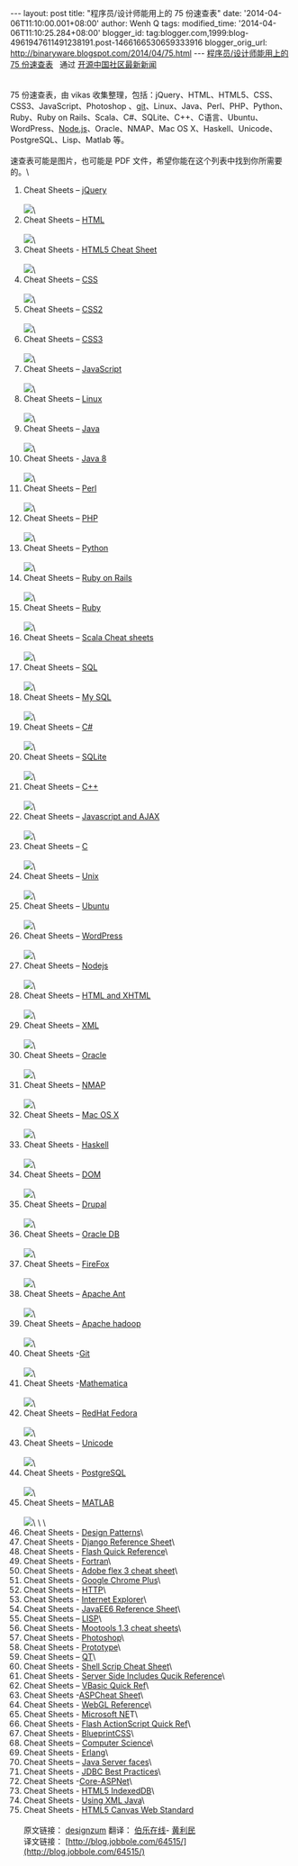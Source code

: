 --- layout: post title: "程序员/设计师能用上的 75 份速查表" date:
'2014-04-06T11:10:00.001+08:00' author: Wenh Q tags: modified\_time:
'2014-04-06T11:10:25.284+08:00' blogger\_id:
tag:blogger.com,1999:blog-4961947611491238191.post-1466166530659333916
blogger\_orig\_url: http://binaryware.blogspot.com/2014/04/75.html ---
[程序员/设计师能用上的 75
份速查表](http://www.oschina.net/news/50465/best-cheat-sheets-for-designers-and-programmers) 
 通过 [开源中国社区最新新闻](http://www.oschina.net/?from=rss)\
\
\
75 份速查表，由 vikas
收集整理，包括：jQuery、HTML、HTML5、CSS、CSS3、JavaScript、Photoshop
、[git](http://www.oschina.net/p/git)、Linux、Java、Perl、PHP、Python、Ruby、Ruby
on
Rails、Scala、C\#、SQLite、C++、C语言、Ubuntu、WordPress、[Node.js](http://www.oschina.net/p/nodejs)、Oracle、NMAP、Mac
OS X、Haskell、Unicode、PostgreSQL、Lisp、Matlab 等。\
\
速查表可能是图片，也可能是 PDF
文件，希望你能在这个列表中找到你所需要的。\
1) Cheat Sheets –
[jQuery](http://www.cheat-sheets.org/saved-copy/jQuery-1.5-Visual-Cheat-Sheet.pdf)\
\
![](https://images-blogger-opensocial.googleusercontent.com/gadgets/proxy?url=http%3A%2F%2Fstatic.oschina.net%2Fuploads%2Fimg%2F201404%2F05075321_gdr2.jpg&container=blogger&gadget=a&rewriteMime=image%2F*)\
2) Cheat Sheets –
[HTML](http://www.cheat-sheets.org/saved-copy/html-cheat-sheet.png)\
\
![](https://images-blogger-opensocial.googleusercontent.com/gadgets/proxy?url=http%3A%2F%2Fstatic.oschina.net%2Fuploads%2Fimg%2F201404%2F05075321_KmoR.jpg&container=blogger&gadget=a&rewriteMime=image%2F*)\
3) Cheat Sheets - [HTML5 Cheat
Sheet](http://websitesetup.org/html5-cheat-sheet/)\
\
![](https://images-blogger-opensocial.googleusercontent.com/gadgets/proxy?url=http%3A%2F%2Fstatic.oschina.net%2Fuploads%2Fimg%2F201404%2F05075322_Wv54.jpg&container=blogger&gadget=a&rewriteMime=image%2F*)\
4) Cheat Sheets –
[CSS](http://www.lesliefranke.com/files/reference/csscheatsheet.html)\
\
![](https://images-blogger-opensocial.googleusercontent.com/gadgets/proxy?url=http%3A%2F%2Fstatic.oschina.net%2Fuploads%2Fimg%2F201404%2F05075322_tzNM.jpg&container=blogger&gadget=a&rewriteMime=image%2F*)\
5) Cheat Sheets –
[CSS2](http://www.cheatography.com/davechild/cheat-sheets/css2/)\
\
![](https://images-blogger-opensocial.googleusercontent.com/gadgets/proxy?url=http%3A%2F%2Fstatic.oschina.net%2Fuploads%2Fimg%2F201404%2F05075322_QgSe.jpg&container=blogger&gadget=a&rewriteMime=image%2F*)\
6) Cheat Sheets –
[CSS3](http://coding.smashingmagazine.com/2009/07/13/css-3-cheat-sheet-pdf/)\
\
![](https://images-blogger-opensocial.googleusercontent.com/gadgets/proxy?url=http%3A%2F%2Fstatic.oschina.net%2Fuploads%2Fimg%2F201404%2F05075322_2LF6.jpg&container=blogger&gadget=a&rewriteMime=image%2F*)\
7) Cheat Sheets –
[JavaScript](http://www.cheat-sheets.org/saved-copy/javascript_cheat_sheet.png)\
\
![](https://images-blogger-opensocial.googleusercontent.com/gadgets/proxy?url=http%3A%2F%2Fstatic.oschina.net%2Fuploads%2Fimg%2F201404%2F05075322_Kl3f.jpg&container=blogger&gadget=a&rewriteMime=image%2F*)\
8) Cheat Sheets – [Linux](http://www.pixelbeat.org/cmdline.html)\
\
![](https://images-blogger-opensocial.googleusercontent.com/gadgets/proxy?url=http%3A%2F%2Fstatic.oschina.net%2Fuploads%2Fimg%2F201404%2F05075322_t5Ub.jpg&container=blogger&gadget=a&rewriteMime=image%2F*)\
9) Cheat Sheets –
[Java](http://www.cheat-sheets.org/saved-copy/java_quickref.pdf)\
\
![](https://images-blogger-opensocial.googleusercontent.com/gadgets/proxy?url=http%3A%2F%2Fstatic.oschina.net%2Fuploads%2Fimg%2F201404%2F05075322_a1J1.jpg&container=blogger&gadget=a&rewriteMime=image%2F*)\
10) Cheat Sheets - [Java 8](http://www.java8.org/)\
\
![](https://images-blogger-opensocial.googleusercontent.com/gadgets/proxy?url=http%3A%2F%2Fstatic.oschina.net%2Fuploads%2Fimg%2F201404%2F05075322_Yvki.jpg&container=blogger&gadget=a&rewriteMime=image%2F*)\
11) Cheat Sheets –
[Perl](http://www.cheat-sheets.org/saved-copy/perl-quick-reference-card.pdf)\
\
![](https://images-blogger-opensocial.googleusercontent.com/gadgets/proxy?url=http%3A%2F%2Fstatic.oschina.net%2Fuploads%2Fimg%2F201404%2F05075323_JmHy.jpg&container=blogger&gadget=a&rewriteMime=image%2F*)\
12) Cheat Sheets –
[PHP](http://www.cheat-sheets.org/saved-copy/php_cheat_sheet.pdf)\
\
![](https://images-blogger-opensocial.googleusercontent.com/gadgets/proxy?url=http%3A%2F%2Fstatic.oschina.net%2Fuploads%2Fimg%2F201404%2F05075324_UCXX.jpg&container=blogger&gadget=a&rewriteMime=image%2F*)\
13) Cheat Sheets –
[Python](http://www.cheat-sheets.org/saved-copy/PQRC-2.4-A4-latest.pdf)\
\
![](https://images-blogger-opensocial.googleusercontent.com/gadgets/proxy?url=http%3A%2F%2Fstatic.oschina.net%2Fuploads%2Fimg%2F201404%2F05075324_rDSQ.jpg&container=blogger&gadget=a&rewriteMime=image%2F*)\
14) Cheat Sheets – [Ruby on
Rails](http://www.cheat-sheets.org/saved-copy/ruby_on_rails_cheat_sheet.pdf)\
\
![](https://images-blogger-opensocial.googleusercontent.com/gadgets/proxy?url=http%3A%2F%2Fstatic.oschina.net%2Fuploads%2Fimg%2F201404%2F05075324_OUjy.jpg&container=blogger&gadget=a&rewriteMime=image%2F*)\
15) Cheat Sheets –
[Ruby](http://www.cheat-sheets.org/saved-copy/RubyCheat1.png)\
\
![](https://images-blogger-opensocial.googleusercontent.com/gadgets/proxy?url=http%3A%2F%2Fstatic.oschina.net%2Fuploads%2Fimg%2F201404%2F05075324_IuHT.jpg&container=blogger&gadget=a&rewriteMime=image%2F*)\
16) Cheat Sheets – [Scala Cheat
sheets](http://www.cheat-sheets.org/saved-copy/Scala_Cheatsheet.pdf)\
\
![](https://images-blogger-opensocial.googleusercontent.com/gadgets/proxy?url=http%3A%2F%2Fstatic.oschina.net%2Fuploads%2Fimg%2F201404%2F05075324_gpcX.jpg&container=blogger&gadget=a&rewriteMime=image%2F*)\
17) Cheat Sheets – [SQL](http://www.sql.su/)\
\
![](https://images-blogger-opensocial.googleusercontent.com/gadgets/proxy?url=http%3A%2F%2Fstatic.oschina.net%2Fuploads%2Fimg%2F201404%2F05075324_Wt65.jpg&container=blogger&gadget=a&rewriteMime=image%2F*)\
18) Cheat Sheets – [My
SQL](http://cse.unl.edu/~sscott/ShowFiles/SQL/CheatSheet/SQLCheatSheet.html)\
\
![](https://images-blogger-opensocial.googleusercontent.com/gadgets/proxy?url=http%3A%2F%2Fstatic.oschina.net%2Fuploads%2Fimg%2F201404%2F05075324_IdNL.jpg&container=blogger&gadget=a&rewriteMime=image%2F*)\
19) Cheat Sheets –
[C\#](http://www.digilife.be/quickreferences/QRC/Core%20CSharp%20and%20.NET%20Quick%20Reference.pdf)\
\
![](https://images-blogger-opensocial.googleusercontent.com/gadgets/proxy?url=http%3A%2F%2Fstatic.oschina.net%2Fuploads%2Fimg%2F201404%2F05075324_8mFV.jpg&container=blogger&gadget=a&rewriteMime=image%2F*)\
20) Cheat Sheets –
[SQLite](http://www.cheat-sheets.org/own/sqlite/Syntax.Diagrams.For.SQLite.html)\
\
![](https://images-blogger-opensocial.googleusercontent.com/gadgets/proxy?url=http%3A%2F%2Fstatic.oschina.net%2Fuploads%2Fimg%2F201404%2F05075325_FB6S.jpg&container=blogger&gadget=a&rewriteMime=image%2F*)\
21) Cheat Sheets –
[C++](http://www.dreamincode.net/downloads/ref_sheets/cpp_reference_sheet.pdf)\
\
![](https://images-blogger-opensocial.googleusercontent.com/gadgets/proxy?url=http%3A%2F%2Fstatic.oschina.net%2Fuploads%2Fimg%2F201404%2F05075325_eQSs.jpg&container=blogger&gadget=a&rewriteMime=image%2F*)\
22) Cheat Sheets – [Javascript and AJAX](http://www.javascript.su/)\
\
![](https://images-blogger-opensocial.googleusercontent.com/gadgets/proxy?url=http%3A%2F%2Fstatic.oschina.net%2Fuploads%2Fimg%2F201404%2F05075325_hPWK.jpg&container=blogger&gadget=a&rewriteMime=image%2F*)\
23) Cheat Sheets –
[C](http://www.digilife.be/quickreferences/QRC/C%20Reference%20Card%20%28ANSI%29%202.2.pdf)\
\
![](https://images-blogger-opensocial.googleusercontent.com/gadgets/proxy?url=http%3A%2F%2Fstatic.oschina.net%2Fuploads%2Fimg%2F201404%2F05075325_SA10.jpg&container=blogger&gadget=a&rewriteMime=image%2F*)\
24) Cheat Sheets –
[Unix](http://www.cheat-sheets.org/saved-copy/unix_command_quickref.pdf)\
\
![](https://images-blogger-opensocial.googleusercontent.com/gadgets/proxy?url=http%3A%2F%2Fstatic.oschina.net%2Fuploads%2Fimg%2F201404%2F05075325_tRSx.jpg&container=blogger&gadget=a&rewriteMime=image%2F*)\
25) Cheat Sheets –
[Ubuntu](http://www.cheat-sheets.org/saved-copy/ubunturef.pdf)\
\
![](https://images-blogger-opensocial.googleusercontent.com/gadgets/proxy?url=http%3A%2F%2Fstatic.oschina.net%2Fuploads%2Fimg%2F201404%2F05075325_urkk.jpg&container=blogger&gadget=a&rewriteMime=image%2F*)\
26) Cheat Sheets –
[WordPress](http://www.cheat-sheets.org/saved-copy/wpcs.png)\
\
![](https://images-blogger-opensocial.googleusercontent.com/gadgets/proxy?url=http%3A%2F%2Fstatic.oschina.net%2Fuploads%2Fimg%2F201404%2F05075325_3wVO.jpg&container=blogger&gadget=a&rewriteMime=image%2F*)\
27) Cheat Sheets –
[Nodejs](http://cdn.dzone.com/sites/all/files/refcardz/rc141-010d-nodejs_2.pdf)\
\
![](https://images-blogger-opensocial.googleusercontent.com/gadgets/proxy?url=http%3A%2F%2Fstatic.oschina.net%2Fuploads%2Fimg%2F201404%2F05075325_PIZD.jpg&container=blogger&gadget=a&rewriteMime=image%2F*)\
28) Cheat Sheets – [HTML and
XHTML](http://www.cheat-sheets.org/saved-copy/HTML-XHTML_Tag_Sheet.pdf)\
\
![](https://images-blogger-opensocial.googleusercontent.com/gadgets/proxy?url=http%3A%2F%2Fstatic.oschina.net%2Fuploads%2Fimg%2F201404%2F05075325_24r9.jpg&container=blogger&gadget=a&rewriteMime=image%2F*)\
29) Cheat Sheets –
[XML](http://www.cheat-sheets.org/saved-copy/XMLquickref.pdf)\
\
![](https://images-blogger-opensocial.googleusercontent.com/gadgets/proxy?url=http%3A%2F%2Fstatic.oschina.net%2Fuploads%2Fimg%2F201404%2F05075326_S0pj.jpg&container=blogger&gadget=a&rewriteMime=image%2F*)\
30) Cheat Sheets –
[Oracle](http://www.cheat-sheets.org/saved-copy/oracle_sql_reference.pdf)\
\
![](https://images-blogger-opensocial.googleusercontent.com/gadgets/proxy?url=http%3A%2F%2Fstatic.oschina.net%2Fuploads%2Fimg%2F201404%2F05075326_1Wbc.jpg&container=blogger&gadget=a&rewriteMime=image%2F*)\
31) Cheat Sheets –
[NMAP](http://www.cheat-sheets.org/saved-copy/Nmap5.cheatsheet.eng.v1.pdf)\
\
![](https://images-blogger-opensocial.googleusercontent.com/gadgets/proxy?url=http%3A%2F%2Fstatic.oschina.net%2Fuploads%2Fimg%2F201404%2F05075326_LOzi.jpg&container=blogger&gadget=a&rewriteMime=image%2F*)\
32) Cheat Sheets – [Mac OS
X](http://www.cheat-sheets.org/saved-copy/OSX_KeyCombo_Reference_Guide.pdf)\
\
![](https://images-blogger-opensocial.googleusercontent.com/gadgets/proxy?url=http%3A%2F%2Fstatic.oschina.net%2Fuploads%2Fimg%2F201404%2F05075326_Abu9.jpg&container=blogger&gadget=a&rewriteMime=image%2F*)\
33) Cheat Sheets -
[Haskell](http://www.cheat-sheets.org/saved-copy/Haskell.CheatSheet.pdf)\
\
![](https://images-blogger-opensocial.googleusercontent.com/gadgets/proxy?url=http%3A%2F%2Fstatic.oschina.net%2Fuploads%2Fimg%2F201404%2F05075326_dQLN.jpg&container=blogger&gadget=a&rewriteMime=image%2F*)\
34) Cheat Sheets –
[DOM](http://www.cheat-sheets.org/saved-copy/Locators_table_1_0_2.pdf)\
\
![](https://images-blogger-opensocial.googleusercontent.com/gadgets/proxy?url=http%3A%2F%2Fstatic.oschina.net%2Fuploads%2Fimg%2F201404%2F05075326_9Wbc.jpg&container=blogger&gadget=a&rewriteMime=image%2F*)\
35) Cheat Sheets –
[Drupal](http://www.cheat-sheets.org/saved-copy/drupal-6-theming-cheat-sheet.pdf)\
\
![](https://images-blogger-opensocial.googleusercontent.com/gadgets/proxy?url=http%3A%2F%2Fstatic.oschina.net%2Fuploads%2Fimg%2F201404%2F05075326_7Q8o.jpg&container=blogger&gadget=a&rewriteMime=image%2F*)\
36) Cheat Sheets – [Oracle
DB](http://cdn.dzone.com/sites/all/files/refcardz/rc068-010-oracle-berkeley-db.pdf)\
\
![](https://images-blogger-opensocial.googleusercontent.com/gadgets/proxy?url=http%3A%2F%2Fstatic.oschina.net%2Fuploads%2Fimg%2F201404%2F05075327_Ktue.jpg&container=blogger&gadget=a&rewriteMime=image%2F*)\
37) Cheat Sheets –
[FireFox](http://cdn.dzone.com/sites/all/files/refcardz/rc108-010d-firebug.pdf)\
\
![](https://images-blogger-opensocial.googleusercontent.com/gadgets/proxy?url=http%3A%2F%2Fstatic.oschina.net%2Fuploads%2Fimg%2F201404%2F05075327_tHiW.jpg&container=blogger&gadget=a&rewriteMime=image%2F*)\
38) Cheat Sheets – [Apache
Ant](http://cdn.dzone.com/sites/all/files/refcardz/rc104-010d-apacheant_1.pdf)\
\
![](https://images-blogger-opensocial.googleusercontent.com/gadgets/proxy?url=http%3A%2F%2Fstatic.oschina.net%2Fuploads%2Fimg%2F201404%2F05075327_oYQy.jpg&container=blogger&gadget=a&rewriteMime=image%2F*)\
39) Cheat Sheets – [Apache
hadoop](http://cdn.dzone.com/sites/all/files/refcardz/rc117-010d-hadoop_0.pdf)\
\
![](https://images-blogger-opensocial.googleusercontent.com/gadgets/proxy?url=http%3A%2F%2Fstatic.oschina.net%2Fuploads%2Fimg%2F201404%2F05075327_veft.jpg&container=blogger&gadget=a&rewriteMime=image%2F*)\
40) Cheat Sheets
-[Git](http://www.cheat-sheets.org/saved-copy/git-cheat-sheet.svg)\
\
![](https://images-blogger-opensocial.googleusercontent.com/gadgets/proxy?url=http%3A%2F%2Fstatic.oschina.net%2Fuploads%2Fimg%2F201404%2F05075327_xmxj.jpg&container=blogger&gadget=a&rewriteMime=image%2F*)\
41) Cheat Sheets
-[Mathematica](http://www.cheat-sheets.org/saved-copy/mathematica-cheat-sheet.pdf)\
\
![](https://images-blogger-opensocial.googleusercontent.com/gadgets/proxy?url=http%3A%2F%2Fstatic.oschina.net%2Fuploads%2Fimg%2F201404%2F05075327_PDtq.jpg&container=blogger&gadget=a&rewriteMime=image%2F*)\
42) Cheat Sheets – [RedHat Fedora](http://jd40c.com/linux.html)\
\
![](https://images-blogger-opensocial.googleusercontent.com/gadgets/proxy?url=http%3A%2F%2Fstatic.oschina.net%2Fuploads%2Fimg%2F201404%2F05075327_xHaV.jpg&container=blogger&gadget=a&rewriteMime=image%2F*)\
43) Cheat Sheets – [Unicode](http://www.utf.ru/)\
\
![](https://images-blogger-opensocial.googleusercontent.com/gadgets/proxy?url=http%3A%2F%2Fstatic.oschina.net%2Fuploads%2Fimg%2F201404%2F05075327_JclE.jpg&container=blogger&gadget=a&rewriteMime=image%2F*)\
44) Cheat Sheets -
[PostgreSQL](http://www.cheat-sheets.org/saved-copy/postgresql-cheat-sheet.pdf)\
\
![](https://images-blogger-opensocial.googleusercontent.com/gadgets/proxy?url=http%3A%2F%2Fstatic.oschina.net%2Fuploads%2Fimg%2F201404%2F05075327_f5rm.jpg&container=blogger&gadget=a&rewriteMime=image%2F*)\
45) Cheat Sheets –
[MATLAB](http://www.cheat-sheets.org/saved-copy/matlab_quickref.pdf)\
\
![](https://images-blogger-opensocial.googleusercontent.com/gadgets/proxy?url=http%3A%2F%2Fstatic.oschina.net%2Fuploads%2Fimg%2F201404%2F05075327_2k1H.jpg&container=blogger&gadget=a&rewriteMime=image%2F*)\
\
 \
46) Cheat Sheets - [Design
Patterns](http://www.cheat-sheets.org/saved-copy/designpatternscard1.pdf)\
47) Cheat Sheets - [Django Reference
Sheet](http://www.cheat-sheets.org/saved-copy/django_reference_sheet.pdf)\
48) Cheat Sheets - [Flash Quick
Reference](http://www.cheat-sheets.org/saved-copy/flash-quick-reference-cs3.pdf)\
49) Cheat Sheets -
[Fortran](http://www.cheat-sheets.org/saved-copy/fortran90_refcard.pdf)\
50) Cheat Sheets - [Adobe flex 3 cheat
sheet](http://www.cheat-sheets.org/saved-copy/2966310-Adobe-flex-3-cheat-sheet.pdf)\
51) Cheat Sheets - [Google Chrome
Plus](http://www.cheat-sheets.org/saved-copy/ChromePlus_Mouse_Gestures_CheatSheet_version_1.0.jpg)\
52) Cheat Sheets –
[HTTP](http://www.cheat-sheets.org/saved-copy/http-response-codes-1.pdf)\
53) Cheat Sheets - [Internet
Explorer](http://windows.microsoft.com/en-us/internet-explorer/download-ie)\
54) Cheat Sheets - [JavaEE6 Reference
Sheet](http://www.cheat-sheets.org/saved-copy/javaEE6ReferenceSheet.pdf)\
55) Cheat Sheets –
[LISP](http://www.cheat-sheets.org/saved-copy/clqr-a4-booklet-all.2011-10-12.pdf)\
56) Cheat Sheets - [Mootools 1.3 cheat
sheets](http://mediavrog.net/blog/wp-content/uploads/2011/02/mootools-1.3-cheat-sheet1.pdf)\
57) Cheat Sheets -
[Photoshop](http://www.cheat-sheets.org/saved-copy/Photoshop.pdf)\
58) Cheat Sheets -
[Prototype](http://www.cheat-sheets.org/saved-copy/prototype1280.png)\
59) Cheat Sheets –
[QT](http://www.cheat-sheets.org/saved-copy/qtcreator.pdf)\
60) Cheat Sheets - [Shell Scrip Cheat
Sheet](http://www.cheat-sheets.org/saved-copy/shellscripcheatsheet.pdf)\
61) Cheat Sheets - [Server Side Includes Qucik
Reference](http://www.cheat-sheets.org/saved-copy/ssiqr.pdf)\
62) Cheat Sheets – [VBasic Quick
Ref](http://www.cheat-sheets.org/saved-copy/vbasic_quickref.pdf)\
63) Cheat Sheets -[ASPCheat
Sheet](http://www.cheat-sheets.org/saved-copy/asp_cheat_sheet.png)\
64) Cheat Sheets - [WebGL
Reference](http://www.cheat-sheets.org/saved-copy/webgl-reference-card-1_0.pdf)\
65) Cheat Sheets - [Microsoft
NE](http://www.cheat-sheets.org/saved-copy/msnet-formatting-strings.pdf)T\
66) Cheat Sheets - [Flash ActionScript Quick
Ref](http://www.cheat-sheets.org/saved-copy/Flash_ActionScript_quickref.pdf)\
67) Cheat Sheets -
[BlueprintCSS](http://www.cheat-sheets.org/saved-copy/BlueprintCSS.pdf)\
68) Cheat Sheets – [Computer
Science](http://www.cheat-sheets.org/saved-copy/cheat.pdf)\
69) Cheat Sheets -
[Erlang](http://www.cheat-sheets.org/saved-copy/Erlang.CheatSheet%281.0%29.pdf)\
70) Cheat Sheets – [Java Server
faces](http://refcardz.dzone.com/refcardz/javaserver-faces)\
71) Cheat Sheets - [JDBC Best
Practices](http://refcardz.dzone.com/refcardz/jdbc-best-practices)\
72) Cheat Sheets
-[Core-ASPNet](http://refcardz.dzone.com/refcardz/core-aspnet)\
73) Cheat Sheets - [HTML5
IndexedDB](http://refcardz.dzone.com/refcardz/html5-indexeddb)\
74) Cheat Sheets - [Using XML
Java](http://refcardz.dzone.com/refcardz/using-xml-java)\
75) Cheat Sheets - [HTML5 Canvas Web
Standard](http://refcardz.dzone.com/refcardz/html5-canvas-web-standard)\
\
原文链接：
[designzum](http://designzum.com/2014/04/03/best-cheat-sheets-for-designers-and-programmers/)
翻译： [伯乐在线](http://blog.jobbole.com/)-
[黄利民](http://blog.jobbole.com/author/huanglimin/)\
译文链接：
[http://blog.jobbole.com/64515/](http://blog.jobbole.com/64515/)
